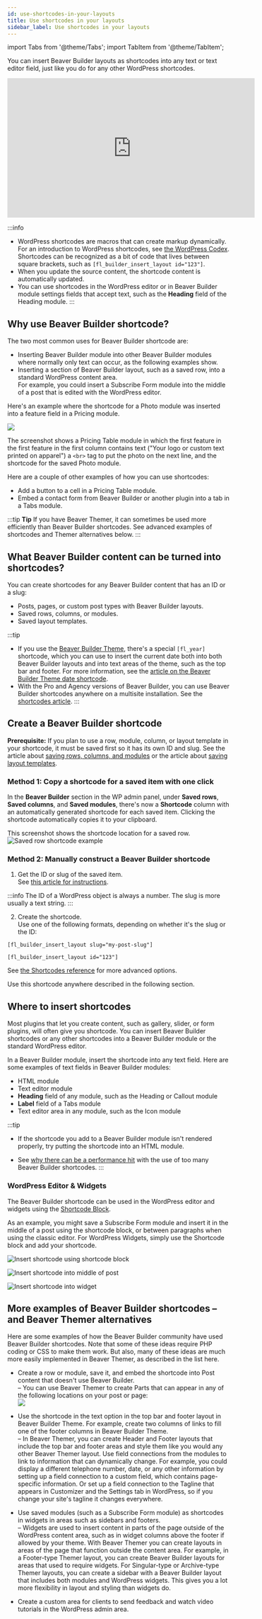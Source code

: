 ```yaml
---
id: use-shortcodes-in-your-layouts
title: Use shortcodes in your layouts
sidebar_label: Use shortcodes in your layouts
---
```


import Tabs from '@theme/Tabs';
import TabItem from '@theme/TabItem';

You can insert Beaver Builder layouts as shortcodes into any text or text editor field, just like you do for any other WordPress shortcodes.

<div className="embed-responsive">
<iframe width="560" height="315" src="https://www.youtube-nocookie.com/embed/Q1l8f7dO--Q" title="YouTube video player" frameBorder="0" allow="accelerometer; autoplay; clipboard-write; encrypted-media; gyroscope; picture-in-picture" allowFullScreen></iframe>
</div>

:::info
* WordPress shortcodes are macros that can create markup dynamically. For an introduction to WordPress shortcodes, see [the WordPress Codex](https://developer.wordpress.org/plugins/shortcodes/). Shortcodes can be recognized as a bit of code that lives between square brackets, such as `[fl_builder_insert_layout id="123"]`.
* When you update the source content, the shortcode content is automatically updated.
* You can use shortcodes in the WordPress editor or in Beaver Builder module settings fields that accept text, such as the **Heading** field of the Heading module.
:::

##  Why use Beaver Builder shortcode?

The two most common uses for Beaver Builder shortcode are:

* Inserting Beaver Builder module into other Beaver Builder modules where normally only text can occur, as the following examples show.
* Inserting a section of Beaver Builder layout, such as a saved row, into a standard WordPress content area.  
For example, you could insert a Subscribe Form module into the middle of a post that is edited with the WordPress editor.

Here's an example where the shortcode for a Photo module was inserted into a feature field in a Pricing module.

![](/img/how-to-tips-shortcodes-in-layout-1.png)

The screenshot shows a Pricing Table module in which the first feature in the first feature in the first column contains text ("Your logo or custom text printed on apparel") a `<br>` tag to put the photo on the next line, and the shortcode for the saved Photo module.

Here are a couple of other examples of how you can use shortcodes:

* Add a button to a cell in a Pricing Table module.
* Embed a contact form from Beaver Builder or another plugin into a tab in a Tabs module.

:::tip **Tip**
If you have Beaver Themer, it can sometimes be used more efficiently than Beaver Builder shortcodes. See advanced examples of shortcodes and Themer alternatives below.
:::

## What Beaver Builder content can be turned into shortcodes?

You can create shortcodes for any Beaver Builder content that has an ID or a slug:

* Posts, pages, or custom post types with Beaver Builder layouts.
* Saved rows, columns, or modules.
* Saved layout templates.

:::tip
* If you use the [Beaver Builder Theme](https://www.wpbeaverbuilder.com/wordpress-framework-theme/), there's a special `[fl_year]` shortcode, which you can use to insert the current date both into both Beaver Builder layouts and into text areas of the theme, such as the top bar and footer. For more information, see the [article on the Beaver Builder Theme date shortcode](/bb-theme/defaults-for-layouts-content/shortcode-for-current-date.md).
* With the Pro and Agency versions of Beaver Builder, you can use Beaver Builder shortcodes anywhere on a multisite installation. See the [shortcodes article](/beaver-builder/advanced-builder-techniques/shortcodes/use-shortcodes-in-your-layouts.md).
:::

## Create a Beaver Builder shortcode

**Prerequisite:** If you plan to use a row, module, column, or layout template in your shortcode, it must be saved first so it has its own ID and slug. See the article about [saving rows, columns, and modules](/beaver-builder/layouts/templates/save-a-row-column-or-module-for-reuse.md) or the article about [saving layout templates](/beaver-builder/layouts/templates/create-and-save-a-custom-layout-template.md).

### Method 1:  Copy a shortcode for a saved item with one click

In the **Beaver Builder** section in the WP admin panel, under **Saved rows**, **Saved columns**, and **Saved modules**, there's now a **Shortcode** column with an automatically generated shortcode for each saved item. Clicking the shortcode automatically copies it to your clipboard.

This screenshot shows the shortcode location for a saved row.
![Saved row shortcode example](/img/wp-admin-saved-row-shortcode.png)

### Method 2: Manually construct a Beaver Builder shortcode

1. Get the ID or slug of the saved item.   
See [this article for instructions](/beaver-builder/advanced-builder-techniques/shortcodes/get-the-slug-or-id-for-a-shortcode.md).  

:::info
The ID of a WordPress object is always a number. The slug is more
usually a text string.
:::

  2. Create the shortcode.   
Use one of the following formats, depending on whether it's the slug or the ID:

  ```markup
  [fl_builder_insert_layout slug="my-post-slug"]
  ```
  ```markup
  [fl_builder_insert_layout id="123"]
  ```

See [the Shortcodes reference](/beaver-builder/advanced-builder-techniques/shortcodes/shortcode-reference.md) for more advanced
options.

Use this shortcode anywhere described in the following section.

## Where to insert shortcodes

Most plugins that let you create content, such as gallery, slider, or form
plugins, will often give you shortcode. You can insert Beaver Builder
shortcodes or any other shortcodes into a Beaver Builder module or the
standard WordPress editor.

In a Beaver Builder module, insert the shortcode into any text field. Here are
some examples of text fields in Beaver Builder modules:

* HTML module
* Text editor module
* **Heading** field of any module, such as the Heading or Callout module
* **Label** field of a Tabs module
* Text editor area in any module, such as the Icon module

:::tip
* If the shortcode you add to a Beaver Builder module isn't rendered properly, try putting the shortcode into an HTML module.

* See [why there can be a performance hit](/beaver-builder/advanced-builder-techniques/shortcodes/shortcode-performance.md) with the use of too many Beaver Builder shortcodes.
:::

### WordPress Editor & Widgets

The Beaver Builder shortcode can be used in the WordPress editor and widgets using the [Shortcode Block](https://wordpress.org/support/article/shortcode-block/).

As an example, you might save a Subscribe Form module and insert it in the middle of a post using the shortcode block, or between paragraphs when using the classic editor. For WordPress Widgets, simply use the Shortcode block and add your shortcode.


<Tabs>
<TabItem value="wordpress-editor" label="WordPress Editor" default>

![Insert shortcode using shortcode block](/img/beaver-builder/shortcodes--index--2.jpg)

</TabItem>
<TabItem value="classic-editor" label="Classic Editor">

![Insert shortcode into middle of post](/img/beaver-builder/shortcodes--index--3.jpg)

</TabItem>
<TabItem value="widgets" label="Widgets">

![Insert shortcode into widget](/img/beaver-builder/shortcodes--index--4.jpg)

</TabItem>
</Tabs>

## More examples of Beaver Builder shortcodes – and Beaver Themer alternatives

Here are some examples of how the Beaver Builder community have used Beaver
Builder shortcodes. Note that some of these ideas require PHP coding or CSS to
make them work. But also, many of these ideas are much more easily implemented
in Beaver Themer, as described in the list here.

  * Create a row or module, save it, and embed the shortcode into Post content that doesn't use Beaver Builder.  
– You can use Beaver Themer to create Parts that can appear in any of the
following locations on your post or page:  
![](/img/how-to-tips-shortcodes-in-layout-2.png)

  * Use the shortcode in the text option in the top bar and footer layout in Beaver Builder Theme. For example, create two columns of links to fill one of the footer columns in Beaver Builder Theme.  
– In Beaver Themer, you can create Header and Footer layouts that include the
top bar and footer areas and style them like you would any other Beaver Themer
layout. Use field connections from the modules to link to information that can
dynamically change. For example, you could display a different telephone
number, date, or any other information by setting up a field connection to a
custom field, which contains page-specific information. Or set up a field
connection to the Tagline that appears in Customizer and the Settings tab in
WordPress, so if you change your site's tagline it changes everywhere.

  * Use saved modules (such as a Subscribe Form module) as shortcodes in widgets in areas such as sidebars and footers.  
– Widgets are used to insert content in parts of the page outside of the
WordPress content area, such as in widget columns above the footer if allowed
by your theme. With Beaver Themer you can create layouts in areas of the page
that function outside the content area. For example, in a Footer-type Themer
layout, you can create Beaver Builder layouts for areas that used to require
widgets. For Singular-type or Archive-type Themer layouts, you can create a
sidebar with a Beaver Builder layout that includes both modules and WordPress
widgets. This gives you a lot more flexibility in layout and styling than
widgets do.

  * Create a custom area for clients to send feedback and watch video tutorials in the WordPress admin area.
